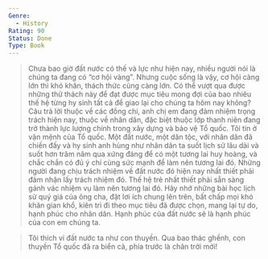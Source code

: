 ```yaml
---
Genre:
  - History
Rating: 90
Status: Done
Type: Book
---
```

> Chưa bao giờ đất nước có thế và lực như hiện nay, nhiều người nói là chúng ta đang có “cơ hội vàng”. Nhưng cuộc sống là vậy, cơ hội càng lớn thì khó khăn, thách thức cũng càng lớn. Có thể vượt qua được những thử thách này để đạt được mục tiêu mong đợi của bao nhiêu thế hệ từng hy sinh tất cả để giao lại cho chúng ta hôm nay không? Câu trả lời thuộc về các đồng chí, anh chị em đang đảm nhiệm trọng trách hiện nay, thuộc về nhân dân, đặc biệt thuộc lớp thanh niên đang trở thành lực lượng chính trong xây dựng và bảo vệ Tổ quốc. Tôi tin ở vận mệnh của Tổ quốc. Một đất nước, một dân tộc, với nhân dân đã chiến đấy và hy sinh anh hùng như nhân dân ta suốt lịch sử lâu dài và suốt hơn trăm năm qua xứng đáng để có một tương lai huy hoàng, và chắc chắn có đủ ý chí cùng sức mạnh để làm nên tương lai đó. Những người đang chịu trách nhiệm về đất nước đó hiện nay nhất thiết phải đảm nhận lấy trách nhiệm đó. Thế hệ trẻ nhất thiết phải sẵn sàng gánh vác nhiệm vụ làm nên tương lai đó. Hãy nhớ những bài học lịch sử quý giá của ông cha, đặt lơi ích chung lên trên, bất chấp mọi khó khăn gian khổ, kiên trì đi theo mục tiêu đã được chọn, mang lại tự do, hạnh phúc cho nhân dân. Hạnh phúc của đất nước sẽ là hạnh phúc của con em chúng ta.

> Tôi thích ví đất nước ta như con thuyền. Qua bao thác ghềnh, con thuyền Tổ quốc đã ra biển cả, phía trước là chân trời mới!